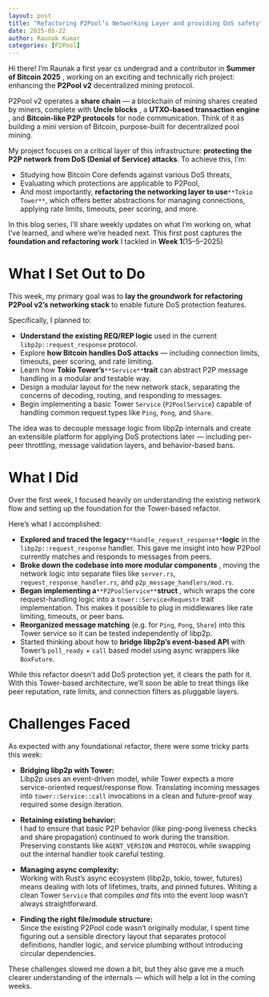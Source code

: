 ```yaml
---
layout: post
title: "Refactoring P2Pool’s Networking Layer and providing DoS safety"
date: 2025-05-22
author: Raunak Kumar
categories: [P2Pool]
---
```


Hi there! I’m Raunak a first year cs undergrad and a contributor in **Summer
of Bitcoin 2025** , working on an exciting and technically rich project:
enhancing the **P2Pool v2** decentralized mining protocol.

P2Pool v2 operates a **share chain** — a blockchain of mining shares created
by miners, complete with **Uncle blocks** , a **UTXO-based transaction
engine** , and **Bitcoin-like P2P protocols** for node communication. Think of
it as building a mini version of Bitcoin, purpose-built for decentralized pool
mining.

My project focuses on a critical layer of this infrastructure: **protecting
the P2P network from DoS (Denial of Service) attacks**. To achieve this, I’m:

  * Studying how Bitcoin Core defends against various DoS threats,
  * Evaluating which protections are applicable to P2Pool,
  * And most importantly, **refactoring the networking layer to use**`**Tokio Tower**`, which offers better abstractions for managing connections, applying rate limits, timeouts, peer scoring, and more.

In this blog series, I’ll share weekly updates on what I’m working on, what
I’ve learned, and where we’re headed next. This first post captures the
**foundation and refactoring work** I tackled in **Week 1**(15–5–2025)

# What I Set Out to Do

This week, my primary goal was to **lay the groundwork for refactoring P2Pool
v2’s networking stack** to enable future DoS protection features.

Specifically, I planned to:

  * **Understand the existing REQ/REP logic** used in the current `libp2p::request_response` protocol.
  * Explore **how Bitcoin handles DoS attacks** — including connection limits, timeouts, peer scoring, and rate limiting.
  * Learn how **Tokio Tower’s**`**Service**`**trait** can abstract P2P message handling in a modular and testable way.
  * Design a modular layout for the new network stack, separating the concerns of decoding, routing, and responding to messages.
  * Begin implementing a basic Tower `Service` (`P2PoolService`) capable of handling common request types like `Ping`, `Pong`, and `Share`.

The idea was to decouple message logic from libp2p internals and create an
extensible platform for applying DoS protections later — including per-peer
throttling, message validation layers, and behavior-based bans.

# What I Did

Over the first week, I focused heavily on understanding the existing network
flow and setting up the foundation for the Tower-based refactor.

Here’s what I accomplished:

  * **Explored and traced the legacy**`**handle_request_response**`**logic** in the `libp2p::request_response` handler. This gave me insight into how P2Pool currently matches and responds to messages from peers.
  * **Broke down the codebase into more modular components** , moving the network logic into separate files like `server.rs`, `request_response_handler.rs`, and `p2p_message_handlers/mod.rs`.
  * **Began implementing a**`**P2PoolService**`**struct** , which wraps the core request-handling logic into a `tower::Service<Request>` trait implementation. This makes it possible to plug in middlewares like rate limiting, timeouts, or peer bans.
  * **Reorganized message matching** (e.g. for `Ping`, `Pong`, `Share`) into this Tower service so it can be tested independently of libp2p.
  * Started thinking about how to **bridge libp2p’s event-based API** with Tower’s `poll_ready` \+ `call` based model using async wrappers like `BoxFuture`.

While this refactor doesn’t add DoS protection yet, it clears the path for it.
With this Tower-based architecture, we’ll soon be able to treat things like
peer reputation, rate limits, and connection filters as pluggable layers.

# Challenges Faced

As expected with any foundational refactor, there were some tricky parts this
week:

  * **Bridging libp2p with Tower:**  
Libp2p uses an event-driven model, while Tower expects a more service-oriented
request/response flow. Translating incoming messages into
`tower::Service::call` invocations in a clean and future-proof way required
some design iteration.

  * **Retaining existing behavior:**  
I had to ensure that basic P2P behavior (like ping-pong liveness checks and
share propagation) continued to work during the transition. Preserving
constants like `AGENT_VERSION` and `PROTOCOL` while swapping out the internal
handler took careful testing.

  * **Managing async complexity:**  
Working with Rust’s async ecosystem (libp2p, tokio, tower, futures) means
dealing with lots of lifetimes, traits, and pinned futures. Writing a clean
Tower `Service` that compiles _and_ fits into the event loop wasn’t always
straightforward.

  * **Finding the right file/module structure:**  
Since the existing P2Pool code wasn’t originally modular, I spent time
figuring out a sensible directory layout that separates protocol definitions,
handler logic, and service plumbing without introducing circular dependencies.

These challenges slowed me down a bit, but they also gave me a much clearer
understanding of the internals — which will help a lot in the coming weeks.